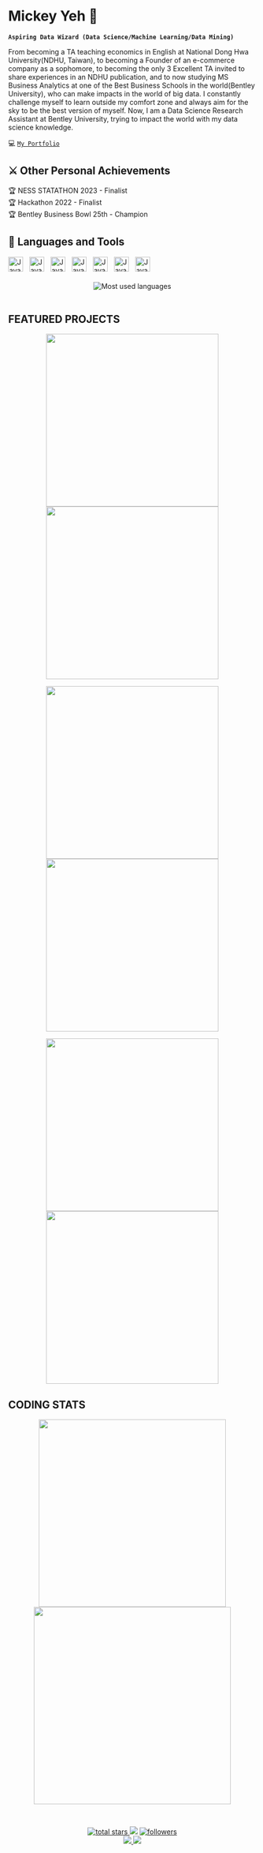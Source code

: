 # Mickey Yeh 🌱

**`Aspiring Data Wizard (Data Science/Machine Learning/Data Mining)`**

From becoming a TA teaching economics in English at National Dong Hwa University(NDHU, Taiwan), to becoming a Founder of an e-commerce company as a sophomore, to becoming the only 3 Excellent TA invited to share experiences in an NDHU publication, and to now studying MS Business Analytics at one of the Best Business Schools in the world(Bentley University), who can make impacts in the world of big data. I constantly challenge myself to learn outside my comfort zone and always aim for the sky to be the best version of myself. Now, I am a Data Science Research Assistant at Bentley University, trying to impact the world with my data science knowledge.

💻 [`My Portfolio`](https://mickeygreat.github.io/MickeyYehPortfolio/)

## ⚔️ Other Personal Achievements
🏆 NESS STATATHON 2023 - Finalist <br>
🏆 Hackathon 2022 - Finalist <br>
🏆 Bentley Business Bowl 25th - Champion <br>



## 🧰 Languages and Tools

<img align="left" alt="Java" width="30px" style="padding-right:10px;" src="https://cdn.jsdelivr.net/gh/devicons/devicon/icons/python/python-original-wordmark.svg"/>
<img align="left" alt="Java" width="30px" style="padding-right:10px;" src="https://cdn.jsdelivr.net/gh/devicons/devicon/icons/r/r-original.svg"/>
<img align="left" alt="Java" width="30px" style="padding-right:10px;" src="https://cdn.jsdelivr.net/gh/devicons/devicon/icons/c/c-original.svg"/>
<img align="left" alt="Java" width="30px" style="padding-right:10px;" src="https://cdn.jsdelivr.net/gh/devicons/devicon/icons/mysql/mysql-original-wordmark.svg"/>
<img align="left" alt="Java" width="30px" style="padding-right:10px;" src="https://cdn.jsdelivr.net/gh/devicons/devicon/icons/spss/spss-original.svg"/>
<!-- <img align="left" alt="Java" width="30px" style="padding-right:10px;" src=""/> -->
<img align="left" alt="Java" width="30px" style="padding-right:10px;" src="https://cdn.jsdelivr.net/gh/devicons/devicon/icons/pycharm/pycharm-original.svg"/>
<img align="left" alt="Java" width="30px" style="padding-right:10px;" src="https://cdn.jsdelivr.net/gh/devicons/devicon/icons/rstudio/rstudio-original.svg"/>
<!-- <img align="left" alt="Java" width="30px" style="padding-right:10px;" src=""/> -->
<br />
<br />


<!--
## 💻 My Portfolio
https://mickeygreat.github.io/MickeyYehPortfolio/
-->

<br />
<!-- Code Language Stat -->

<div align="center">
    <img src="https://github-readme-stats-ld1b.vercel.app/api/top-langs/?username=mickeygreat&theme=radical&langs_count=10&card_width=540&layout=compact" alt="Most used languages"> <br>
</div>

<br />

<!-- Badge Widget Link:
https://home.aveek.io/GitHub-Profile-Badges/
-->



## FEATURED PROJECTS

<!-- First Row: Will present 2 projects in one row -->

<p align='center'>
    <a href='https://github.com/mickeygreat/MickeyYeh-Portfolio'>
        <img src='https://github-readme-stats-git-masterrstaa-rickstaa.vercel.app/api/pin/?username=mickeygreat&repo=MickeyYeh-Portfolio&theme=transparent'  width='350'/>
    </a>
    <a href='https://github.com/Mickeygreat/Research-Assistant-Sample'>
        <img src='https://github-readme-stats-git-masterrstaa-rickstaa.vercel.app/api/pin/?username=mickeygreat&repo=Research-Assistant-Sample&theme=transparent'  width='350'/>
    </a>
</p>

<!-- Second Row: Paste the set of codes below -->

<p align='center'>
    <a href='https://github.com/mickeygreat/Mickeygreat'>
        <img src='https://github-readme-stats-git-masterrstaa-rickstaa.vercel.app/api/pin/?username=mickeygreat&repo=Mickeygreat&theme=transparent'  width='350'/>
    </a>
    <a href='https://github.com/mickeygreat/Data-Driven-Development-with-Python'>
        <img src='https://github-readme-stats-git-masterrstaa-rickstaa.vercel.app/api/pin/?username=mickeygreat&repo=Data-Driven-Development-with-Python&theme=transparent'  width='350'/>
    </a>
</p>

<!-- Third Row: Paste the set of codes below -->

<p align='center'>
    <a href='https://github.com/mickeygreat/CRM-Data-Analysis'>
        <img src='https://github-readme-stats-git-masterrstaa-rickstaa.vercel.app/api/pin/?username=mickeygreat&repo=CRM-Data-Analysis&theme=transparent'  width='350'/>
    </a>
    <a href='https://github.com/mickeyyeh/Hotel-Consulting-Project'>
        <img src='https://github-readme-stats-git-masterrstaa-rickstaa.vercel.app/api/pin/?username=mickeygreat&repo=Hotel-Consulting-Project&theme=transparent&hide=html' width='350'/>
    </a>
</p>



## CODING STATS

<p align = 'center'>
    <img src='https://github-readme-stats-git-masterrstaa-rickstaa.vercel.app/api?username=mickeygreat&count_private=true&include_all_commits=true&show_icons=true&theme=transparent' width='380'/>
    <img src='https://github-readme-streak-stats.herokuapp.com/?user=mickeygreat&theme=transparent' width='400'>
</p>


<br />

<!-- Badge Widget Link:
https://home.aveek.io/GitHub-Profile-Badges/
-->

<p align='center'>
    <a href='https://github.com/mickeygreat?tab=repositories&sort=stargazers'>
        <img alt='total stars' title='Total stars on GitHub' src='https://custom-icon-badges.herokuapp.com/badge/dynamic/json?logo=star&color=55960c&labelColor=488207&label=Stars&style=for-the-badge&query=%24.stars&url=https://api.github-star-counter.workers.dev/user/mickeygreat'/>
    </a>
    <img src='https://vbr.wocr.tk/badge?page_id=mickeygreat&style=for-the-badge&logo=Github&color=16a085'>
    <a href='https://github.com/mickeygreat?tab=followers'>
        <img alt='followers' title='Follow Me on GitHub' src='https://custom-icon-badges.herokuapp.com/github/followers/mickeygreat?color=236ad3&labelColor=1155ba&style=for-the-badge&logo=person-add&label=Follow&logoColor=white'/>
        <br>
    </a>
    <a href='https://www.linkedin.com/in/mickeyyeh' target='_blank'>
        <img src='https://img.shields.io/badge/linkedin%20-%230077B5.svg?&style=for-the-badge&logo=linkedin&logoColor=white'/>
    </a>
    <a href='mailto:mickeyyeh131@gmail.com' target='_blank'>
        <img src='https://img.shields.io/badge/Gmail-D14836?style=for-the-badge&logo=gmail&logoColor=white'/>
    </a>
</p>

